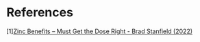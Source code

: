 # References
[1][Zinc Benefits – Must Get the Dose Right - Brad Stanfield (2022)](https://www.youtube.com/watch?v=X0ZpRP59l8o)
